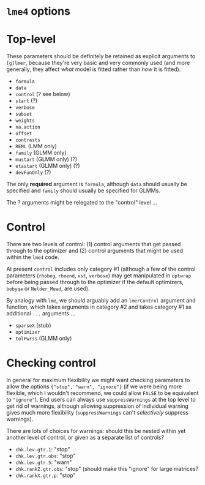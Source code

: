 `lme4` options
======================

# Top-level

These parameters should be definitely be retained as explicit arguments to `[g]lmer`, because they're very basic and very
commonly used (and more generally, they affect *what* model
is fitted rather than *how* it is fitted).

* `formula`
* `data`
* `control` (? see below)
* `start` (?)
* `verbose`
* `subset`
* `weights`
* `na.action`
* `offset`
* `contrasts`
* `REML` (LMM only)
* `family` (GLMM only)
* `mustart` (GLMM only) (?)
* `etastart` (GLMM only) (?)
* `devFunOnly` (?)

The only **required** argument is `formula`, although `data` should usually be specified and `family` should usually be specified for GLMMs.

The ? arguments might be relegated to the "control" level ...

# Control

There are two levels of control: (1) control arguments that get passed through to the optimizer and (2) control arguments that might be used within the `lme4` code.

At present `control` includes only category #1 (although a few of the control parameters (`rhobeg`, `rhoend`, `xst`, `verbose`) may get manipulated in `optwrap` before being passed through to the optimizer if the default optimizers, `bobyqa` or `Nelder_Mead`, are used).

By analogy with `lme`, we should arguably add an `lmerControl` argument and function, which takes arguments in category #2 and takes category #1 as additional `...` arguments ...

* `sparseX` (stub)
* `optimizer`
* `tolPwrss` (GLMM only)

# Checking control

In general for maximum flexibility we might want checking parameters to allow the options `{"stop", "warn", "ignore"}` (if we were being more flexible, which I wouldn't recommend, we could allow `FALSE` to be equivalent to `"ignore"`).  End users can always use `suppressWarnings` at the top level to get rid of warnings, although allowing suppression of individual warning gives much more flexibility (`suppressWarnings` can't *selectively* suppress warnings).

There are lots of choices for warnings: should this be nested within yet another level of control, or given as a separate list of controls?

* `chk.lev.gtr.1`: "stop"
* `chk.lev.gtr.obs`: "stop"
* `chk.lev.gtr.5`: "warn"
* `chk.rankZ.gtr.obs`: "stop" (should make this "ignore" for large matrices?
* `chk.rankX.gtr.p`: "stop"


